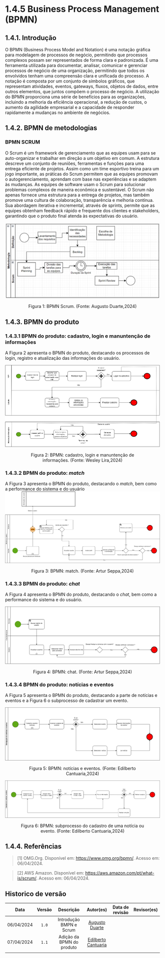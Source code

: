# 1.4.5 Business Process Management (BPMN)



## 1.4.1. Introdução
O BPMN (Business Process Model and Notation) é uma notação gráfica para modelagem de processos de negócio, permitindo que processos complexos possam ser representados de forma clara e padronizada. É uma ferramenta utilizada para documentar, analisar, comunicar e gerenciar processos de negócio de uma organização, permitindo que todos os envolvidos tenham uma compreensão clara e unificada do processo. A notação é composta por um conjunto de símbolos gráficos, que representam atividades, eventos, gateways, fluxos, objetos de dados, entre outros elementos, que juntos compõem o processo de negócio. A utilização do BPMN proporciona uma série de benefícios para as organizações, incluindo a melhoria da eficiência operacional, a redução de custos, o aumento da agilidade empresarial e a capacidade de responder rapidamente a mudanças no ambiente de negócios.
 
## 1.4.2. BPMN de metodologias

### BPMN SCRUM

O Scrum é um framework de gerenciamento que as equipes usam para se auto-organizar e trabalhar em direção a um objetivo em comum. A estrutura descreve um conjunto de reuniões, ferramentas e funções para uma entrega eficiente de projetos. Assim como um time esportivo treina para um jogo importante, as práticas do Scrum permitem que as equipes promovam o autogerenciamento, aprendam com base nas experiências e se adaptem às mudanças. As equipes de software usam o Scrum para solucionar problemas complexos de maneira econômica e sustentável. O Scrum não apenas fornece uma estrutura para a entrega de projetos, mas também promove uma cultura de colaboração, transparência e melhoria contínua. Sua abordagem iterativa e incremental, através de sprints, permite que as equipes obtenham feedback rápido e frequente dos clientes e stakeholders, garantindo que o produto final atenda às expectativas do usuário. 

![BPMN Scrum](../assets/bpmn/bpmn_scrum.png)

<center>
  <figure>
    <figcaption>Figura 1: BPMN Scrum. (Fonte: Augusto Duarte,2024)</figcaption>
  </figure>
</center>

 
## 1.4.3. BPMN do produto

### 1.4.3.1 BPMN do produto: cadastro, login e manuntenção de informações
A Figura 2 apresenta o BPMN do produto, destacando os processos de login, registro e atualização das informações do usuário.

![](../assets/bpmn/BPMN%20%2001%20-%20Login%20cadastro%20e%20manutencao%20de%20infos.png)

<center>
  <figure>
    <figcaption>Figura 2: BPMN: cadastro, login e manuntenção de informações. (Fonte: Wesley Lira,2024)</figcaption>
  </figure>
</center>

### 1.4.3.2 BPMN do produto: *match*
A Figura 3 apresenta o BPMN do produto, destacando o *match*, bem como a performance do sistema e do usuário
![](../assets/bpmn/BPMN%20%2003%20-%20match.png)

<center>
  <figure>
    <figcaption>Figura 3: BPMN: match. (Fonte: Artur Seppa,2024)</figcaption>
  </figure>
</center>


### 1.4.3.3 BPMN do produto: *chat*
A Figura 4 apresenta o BPMN do produto, destacando o *chat*, bem como a performance do sistema e do usuário.

![](../assets/bpmn/BPMN%20%2002%20-%20chat.png)

<center>
  <figure>
    <figcaption>Figura 4: BPMN: chat. (Fonte: Artur Seppa,2024)</figcaption>
  </figure>
</center>

### 1.4.3.4 BPMN do produto: notícias e eventos
A Figura 5 apresenta o BPMN do produto, destacando a parte de notícias e eventos e a Figura 6 o subprocesso de cadastrar um evento.

![](../assets/bpmn/BPMN%20%2004%20-%20noticias%20e%20eventos.png)

<center>
  <figure>
    <figcaption>Figura 5: BPMN: notícias e eventos. (Fonte: Edilberto Cantuaria,2024)</figcaption>
  </figure>
</center>

![](../assets/bpmn/BPMN%2004B%20-%20subprocessos.png)

<center>
  <figure>
    <figcaption>Figura 6: BPMN: subprocesso do cadastro de uma notícia ou evento. (Fonte: Edilberto Cantuaria,2024)</figcaption>
  </figure>
</center>



 
 
 
## 1.4.4. Referências
 
>[1] OMG.Org. Disponível em: https://www.omg.org/bpmn/. Acesso em: 06/04/2024.

>[2] AWS Amazon. Disponível em: https://aws.amazon.com/pt/what-is/scrum/. Acesso em: 06/04/2024.


## Historico de versão

|    Data    | Versão |        Descrição        |                  Autor(es)                   | Data de revisão | Revisor(es) |
| :--------: | :----: | :---------------------: | :------------------------------------------: | :-------------: | :---------: |
| 06/04/2024 | `1.0`  | Introdução BMPN e Scrum | [Augusto Duarte](https://github.com/Augcamp) |                 |             |
| 07/04/2024 | `1.1`  | Adição da BPMN do produto   | [Edilberto Cantuaria](https://github.com/edilbertocantuaria) |                 |             |
|            |        |                           |                                              |                 |             |